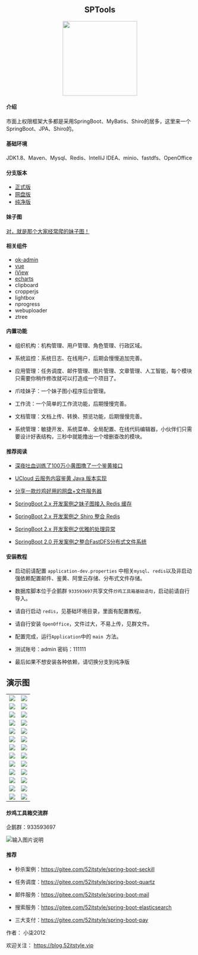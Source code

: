 <div align="center">
  <h2>SPTools</h2>
  <a href="#" target="_blank">
      <img src="https://images.gitee.com/uploads/images/2020/0910/194420_e03f0116_87650.png" width="200">
  </a>
</div>

#### 介绍

市面上权限框架大多都是采用SpringBoot、MyBatis、Shiro的居多，这里来一个SpringBoot、JPA、Shiro的。

#### 基础环境

JDK1.8、Maven、Mysql、Redis、IntelliJ IDEA、minio、fastdfs、OpenOffice

#### 分支版本

- [正式版](https://gitee.com/52itstyle/SPTools)
- [网盘版](https://gitee.com/52itstyle/SPTools/tree/%E7%BD%91%E7%9B%98%E7%89%88/)
- [纯净版](https://gitee.com/52itstyle/SPTools/tree/%E7%BA%AF%E5%87%80%E7%89%88/)


#### 妹子图

[对，就是那个大家经常爬的妹子图！](https://gitee.com/52itstyle/mzitu)


#### 相关组件

- [ok-admin](https://gitee.com/bobi1234/ok-admin)
- [vue](https://cn.vuejs.org/)
- [iView](http://v1.iviewui.com/)
- [echarts](https://echarts.apache.org/zh/index.html)
- clipboard
- cropperjs
- lightbox
- nprogress
- webuploader
- ztree

#### 内置功能

- 组织机构：机构管理、用户管理、角色管理、行政区域。

- 系统监控：系统日志、在线用户，后期会慢慢追加完善。

- 应用管理：任务调度、邮件管理、图片管理、文章管理、人工智能，每个模块只需要你稍作修改就可以打造成一个项目了。

- 爪哇妹子：一个妹子图小程序后台管理。

- 工作流：一个简单的工作流功能，后期慢慢完善。

- 文档管理：文档上传、转换、预览功能，后期慢慢完善。

- 系统管理：敏捷开发、系统菜单、全局配置、在线代码编辑器，小伙伴们只需要设计好表结构，三秒中就能撸出一个增删查改的模块。


#### 推荐阅读


- [深夜吐血训练了100万小黄图撸了一个鉴黄接口](https://blog.52itstyle.vip/archives/4863/)

- [UCloud 云服务内容鉴黄 Java 版本实现](https://blog.52itstyle.vip/archives/4935/)

- [分享一款炒鸡好用的网盘+文件服务器](https://blog.52itstyle.vip/archives/5275/)

- [SpringBoot 2.x 开发案例之妹子图接入 Redis 缓存](https://blog.52itstyle.vip/archives/5177/)

- [SpringBoot 2.x 开发案例之 Shiro 整合 Redis](https://blog.52itstyle.vip/archives/5092/)

- [SpringBoot 2.x 开发案例之优雅的处理异常](https://blog.52itstyle.vip/archives/5069/)

- [SpringBoot 2.0 开发案例之整合FastDFS分布式文件系统](https://blog.52itstyle.vip/archives/4837/)



#### 安装教程

- 启动前请配置 `application-dev.properties` 中相关`mysql`、`redis`以及非启动强依赖配置邮件、鉴黄、阿里云存储、分布式文件存储。

- 数据库脚本位于企鹅群 `933593697`共享文件`炒鸡工具箱基础语句`，启动前请自行导入。

- 请自行启动 `redis`，见基础环境目录，里面有配置教程。

- 请自行安装 `OpenOffice`，文件过大，不易上传，见群文件。

- 配置完成，运行`Application`中的 `main `方法。

- 测试账号：admin 密码：111111

- 最后如果不想安装各种依赖，请切换分支到纯净版

## 演示图


<table>
    <tr>
        <td><img src="https://images.gitee.com/uploads/images/2020/0512/191648_a6db8c4c_87650.png"/></td>
        <td><img src="https://images.gitee.com/uploads/images/2020/0512/191848_edcafb7e_87650.png"/></td>
    </tr>
    <tr>
        <td><img src="https://images.gitee.com/uploads/images/2020/0512/192547_af73469b_87650.png"/></td>
        <td><img src="https://images.gitee.com/uploads/images/2020/0512/192604_82b4bed9_87650.png"/></td>
    </tr>
    <tr>
        <td><img src="https://images.gitee.com/uploads/images/2020/0512/192620_83bf77d3_87650.png"/></td>
        <td><img src="https://images.gitee.com/uploads/images/2020/0512/192631_b52f7018_87650.png"/></td>
    </tr>
	<tr>
        <td><img src="https://images.gitee.com/uploads/images/2020/0512/192646_28fc8ad8_87650.png"/></td>
        <td><img src="https://images.gitee.com/uploads/images/2020/0512/192659_f344d433_87650.png"/></td>
    </tr>	 
    <tr>
        <td><img src="https://images.gitee.com/uploads/images/2020/0512/192712_f1276903_87650.png"/></td>
        <td><img src="https://images.gitee.com/uploads/images/2020/0512/192732_ae0d76b2_87650.png"/></td>
    </tr>
	<tr>
        <td><img src="https://images.gitee.com/uploads/images/2020/0512/192745_4e6354f7_87650.png"/></td>
        <td><img src="https://images.gitee.com/uploads/images/2020/0512/192800_eefa1344_87650.png"/></td>
    </tr>
	<tr>
        <td><img src="https://images.gitee.com/uploads/images/2020/0512/192813_f7600d93_87650.png"/></td>
        <td><img src="https://images.gitee.com/uploads/images/2020/0512/192824_75b4bb38_87650.png"/></td>
    </tr>
	<tr>
        <td><img src="https://images.gitee.com/uploads/images/2020/0512/192839_205e772d_87650.png"/></td>
        <td><img src="https://images.gitee.com/uploads/images/2020/0512/192851_30924c45_87650.png"/></td>
    </tr>
    </tr>
	<tr>
        <td><img src="https://images.gitee.com/uploads/images/2020/0910/193231_210d63de_87650.png"/></td>
        <td><img src="https://images.gitee.com/uploads/images/2020/0910/193248_be9fb3fd_87650.png"/></td>
    </tr>
    </tr>
	<tr>
        <td><img src="https://images.gitee.com/uploads/images/2020/0914/222751_dc20ba1c_87650.png"/></td>
        <td><img src="https://images.gitee.com/uploads/images/2020/0914/222815_39a0ef87_87650.png"/></td>
    </tr>
    </tr>
	<tr>
        <td><img src="https://images.gitee.com/uploads/images/2020/0914/222841_9625378a_87650.png"/></td>
        <td><img src="https://images.gitee.com/uploads/images/2020/0914/222857_1c129d6e_87650.png"/></td>
    </tr>
 </tr>
   <tr>
        <td><img src="https://images.gitee.com/uploads/images/2020/1014/211508_c2da5d43_87650.png"/></td>
        <td><img src="https://images.gitee.com/uploads/images/2020/1014/211520_f15b978a_87650.png"/></td>
    </tr>
  <tr>
        <td><img src="https://images.gitee.com/uploads/images/2020/1014/211543_b1a0b3b8_87650.png"/></td>
        <td><img src="https://images.gitee.com/uploads/images/2020/1014/211550_983626ae_87650.png"/></td>
    </tr>
</table>


#### 炒鸡工具箱交流群

企鹅群：933593697

![输入图片说明](https://images.gitee.com/uploads/images/2020/0521/174508_3fc74b80_87650.png "超级工具箱群二维码.png")

#### 推荐


- 秒杀案例：https://gitee.com/52itstyle/spring-boot-seckill

- 任务调度：https://gitee.com/52itstyle/spring-boot-quartz

- 邮件服务：https://gitee.com/52itstyle/spring-boot-mail

- 搜索服务：https://gitee.com/52itstyle/spring-boot-elasticsearch

- 三大支付：https://gitee.com/52itstyle/spring-boot-pay


作者： 小柒2012

欢迎关注： https://blog.52itstyle.vip

